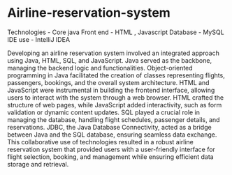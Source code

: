 # Airline-reservation-system

Technologies - Core java 
Front end - HTML , Javascript
Database - MySQL
IDE use - IntelliJ IDEA

Developing an airline reservation system involved an integrated approach using Java, HTML, SQL, and JavaScript. Java served as the backbone, managing the backend logic and functionalities. Object-oriented programming in Java facilitated the creation of classes representing flights, passengers, bookings, and the overall system architecture. HTML and JavaScript were instrumental in building the frontend interface, allowing users to interact with the system through a web browser. HTML crafted the structure of web pages, while JavaScript added interactivity, such as form validation or dynamic content updates. SQL played a crucial role in managing the database, handling flight schedules, passenger details, and reservations. JDBC, the Java Database Connectivity, acted as a bridge between Java and the SQL database, ensuring seamless data exchange. This collaborative use of technologies resulted in a robust airline reservation system that provided users with a user-friendly interface for flight selection, booking, and management while ensuring efficient data storage and retrieval.
